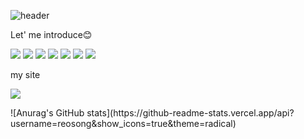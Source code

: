 




![header](https://capsule-render.vercel.app/api?type=transparent&color=auto&height=300&section=header&text=youngseoSong&fontSize=90)


Let' me introduce😊


<p>
<a href="버튼을 눌렀을 때 이동할 링크" target="_blank"><img src="https://img.shields.io/badge/java-red?style=flat-square&logo=java&logoColor=007396"/></a>
<a href="버튼을 눌렀을 때 이동할 링크" target="_blank"><img src="https://img.shields.io/badge/mysql-green?style=flat-square&logo=MySQL&logoColor=007396"/></a>
<a href="버튼을 눌렀을 때 이동할 링크" target="_blank"><img src="https://img.shields.io/badge/oracle-blue?style=flat-square&logo=Oracle&logoColor=007396"/></a>
  <a href="버튼을 눌렀을 때 이동할 링크" target="_blank"><img src="https://img.shields.io/badge/html-pink?style=flat-square&logo=HTML5&logoColor=007396"/></a>
  <a href="버튼을 눌렀을 때 이동할 링크" target="_blank"><img src="https://img.shields.io/badge/javascript-yellow?style=flat-square&logo=javaScript&logoColor=007396"/></a>
  <a href="버튼을 눌렀을 때 이동할 링크" target="_blank"><img src="https://img.shields.io/badge/jQeury-blue?style=flat-square&logo=jQuery&logoColor=007396"/></a>
  <a href="버튼을 눌렀을 때 이동할 링크" target="_blank"><img src="https://img.shields.io/badge/JSP-red?style=flat-square&logo=oracle&logoColor=007396"/></a>
</p>

my site
<p>
  <a href="https://blog.naver.com/ambition_1018" target="_blank">
    <img src="https://img.shields.io/badge/블로그-green?style=for-the-badge&logo=n&logoColor=007396"/></a>
  
  </p>
  ![Anurag's GitHub stats](https://github-readme-stats.vercel.app/api?username=reosong&show_icons=true&theme=radical)
